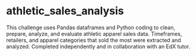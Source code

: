 # athletic_sales_analysis
This challenge uses Pandas dataframes and Python coding to clean, prepare, analyze, and evaluate athletic apparel sales data. Timeframes, retailers, and apparel categories that sold the most were extracted and analyzed. Completed independently and in collaboration with an EdX tutor. 
